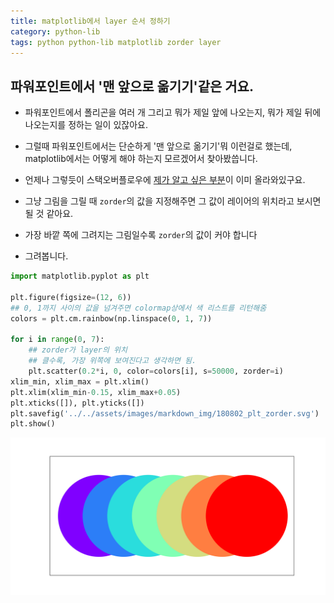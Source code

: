 ```yaml
---
title: matplotlib에서 layer 순서 정하기 
category: python-lib
tags: python python-lib matplotlib zorder layer
---
```


## 파워포인트에서 '맨 앞으로 옮기기'같은 거요. 

- 파워포인트에서 폴리곤을 여러 개 그리고 뭐가 제일 앞에 나오는지, 뭐가 제일 뒤에 나오는지를 정하는 일이 있잖아요. 
- 그럴때 파워포인트에서는 단순하게 '맨 앞으로 옮기기'뭐 이런걸로 했는데, matplotlib에서는 어떻게 해야 하는지 모르겠어서 찾아봤씁니다. 

- 언제나 그렇듯이 스택오버플로우에 [제가 알고 싶은 부분](https://stackoverflow.com/questions/37246941/specifying-the-order-of-matplotlib-layers)이 이미 올라와있구요. 
- 그냥 그림을 그릴 때 `zorder`의 값을 지정해주면 그 값이 레이어의 위치라고 보시면 될 것 같아요. 
- 가장 바깥 쪽에 그려지는 그림일수록 `zorder`의 값이 커야 합니다 

- 그려봅니다. 

```python
import matplotlib.pyplot as plt

plt.figure(figsize=(12, 6))
## 0, 1까지 사이의 값을 넘겨주면 colormap상에서 색 리스트를 리턴해줌 
colors = plt.cm.rainbow(np.linspace(0, 1, 7))

for i in range(0, 7):
    ## zorder가 layer의 위치 
    ## 클수록, 가장 위쪽에 보여진다고 생각하면 됨. 
    plt.scatter(0.2*i, 0, color=colors[i], s=50000, zorder=i)
xlim_min, xlim_max = plt.xlim()
plt.xlim(xlim_min-0.15, xlim_max+0.05)
plt.xticks([]), plt.yticks([])
plt.savefig('../../assets/images/markdown_img/180802_plt_zorder.svg')
plt.show()
```

![](/assets/images/markdown_img/180802_plt_zorder.svg)